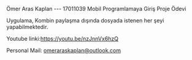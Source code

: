 Ömer Aras Kaplan --- 17011039
Mobil Programlamaya Giriş Proje Ödevi

Uygulama, Kombin paylaşma dışında dosyada istenen her şeyi yapabilmektedir.

Youtube linki:https://youtu.be/nzJnnVx6hzQ

Personal Mail: omeraraskaplan@outlook.com
